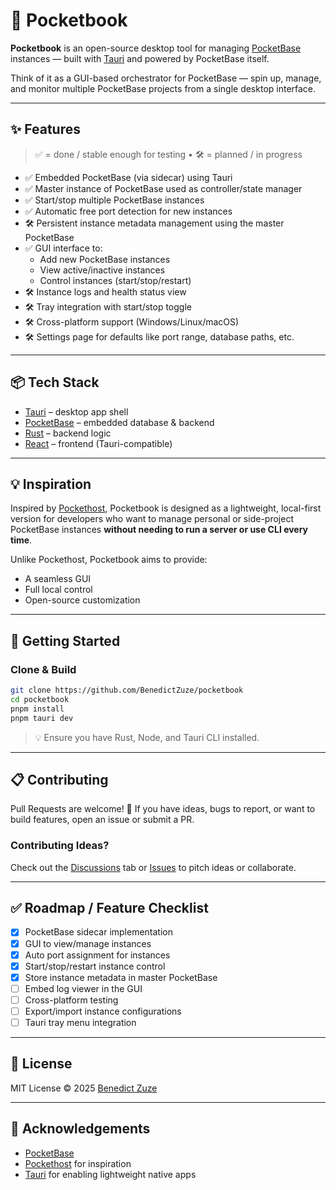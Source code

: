 # 🧾 Pocketbook

**Pocketbook** is an open-source desktop tool for managing [PocketBase](https://pocketbase.io/) instances — built with [Tauri](https://tauri.app/) and powered by PocketBase itself.

Think of it as a GUI-based orchestrator for PocketBase — spin up, manage, and monitor multiple PocketBase projects from a single desktop interface.

---

## ✨ Features

> ✅ = done / stable enough for testing • 🛠️ = planned / in progress

- ✅ Embedded PocketBase (via sidecar) using Tauri
- ✅ Master instance of PocketBase used as controller/state manager
- ✅ Start/stop multiple PocketBase instances
- ✅ Automatic free port detection for new instances
- 🛠️ Persistent instance metadata management using the master PocketBase
- ✅ GUI interface to:
  - Add new PocketBase instances
  - View active/inactive instances
  - Control instances (start/stop/restart)
- 🛠️ Instance logs and health status view
- 🛠️ Tray integration with start/stop toggle
- 🛠️ Cross-platform support (Windows/Linux/macOS)
- 🛠️ Settings page for defaults like port range, database paths, etc.

---

## 📦 Tech Stack

- [Tauri](https://tauri.app/) – desktop app shell
- [PocketBase](https://pocketbase.io/) – embedded database & backend
- [Rust](https://www.rust-lang.org/) – backend logic
- [React](https://reactjs.org/) – frontend (Tauri-compatible)

---

## 💡 Inspiration

Inspired by [Pockethost](https://pockethost.io), Pocketbook is designed as a lightweight, local-first version for developers who want to manage personal or side-project PocketBase instances **without needing to run a server or use CLI every time**.

Unlike Pockethost, Pocketbook aims to provide:

- A seamless GUI
- Full local control
- Open-source customization

---

## 🚀 Getting Started

### Clone & Build

```bash
git clone https://github.com/BenedictZuze/pocketbook
cd pocketbook
pnpm install
pnpm tauri dev
```

> 💡 Ensure you have Rust, Node, and Tauri CLI installed.

---

## 📋 Contributing

Pull Requests are welcome! 🙌
If you have ideas, bugs to report, or want to build features, open an issue or submit a PR.

### Contributing Ideas?

Check out the [Discussions](https://github.com/BenedictZuze/pocketbook/discussions) tab or [Issues](https://github.com/BenedictZuze/pocketbook/issues) to pitch ideas or collaborate.

---

## ✅ Roadmap / Feature Checklist

- [x] PocketBase sidecar implementation
- [x] GUI to view/manage instances
- [x] Auto port assignment for instances
- [x] Start/stop/restart instance control
- [x] Store instance metadata in master PocketBase
- [ ] Embed log viewer in the GUI
- [ ] Cross-platform testing
- [ ] Export/import instance configurations
- [ ] Tauri tray menu integration

---

## 📄 License

MIT License © 2025 [Benedict Zuze](https://github.com/BenedictZuze)

---

## 🙏 Acknowledgements

- [PocketBase](https://pocketbase.io)
- [Pockethost](https://pockethost.io) for inspiration
- [Tauri](https://tauri.app) for enabling lightweight native apps
